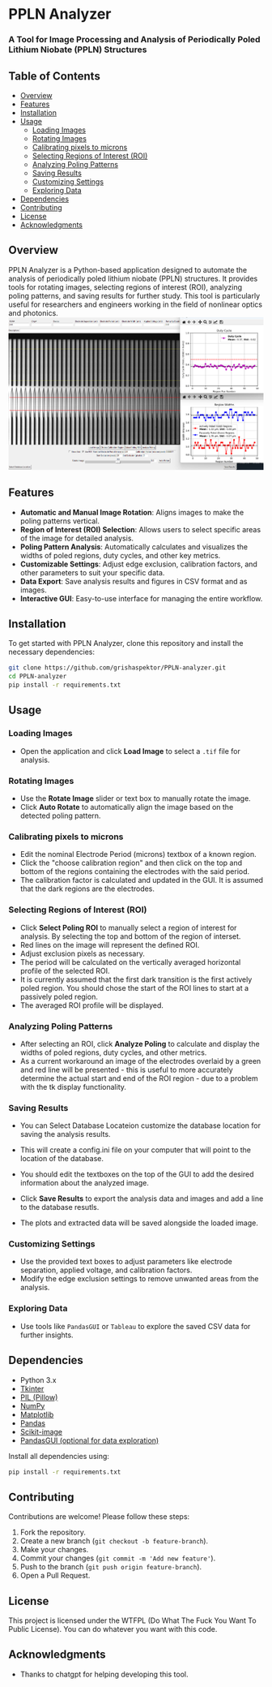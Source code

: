 # PPLN Analyzer

### A Tool for Image Processing and Analysis of Periodically Poled Lithium Niobate (PPLN) Structures

## Table of Contents

- [Overview](#overview)
- [Features](#features)
- [Installation](#installation)
- [Usage](#usage)
  - [Loading Images](#loading-images)
  - [Rotating Images](#rotating-images)
  - [Calibrating pixels to microns](#Calibrating-pixels-to-microns)
  - [Selecting Regions of Interest (ROI)](#selecting-regions-of-interest-roi)
  - [Analyzing Poling Patterns](#analyzing-poling-patterns)
  - [Saving Results](#saving-results)
  - [Customizing Settings](#customizing-settings)
  - [Exploring Data](#exploring-data)
- [Dependencies](#dependencies)
- [Contributing](#contributing)
- [License](#license)
- [Acknowledgments](#acknowledgments)

## Overview

PPLN Analyzer is a Python-based application designed to automate the analysis of periodically poled lithium niobate (PPLN) structures. It provides tools for rotating images, selecting regions of interest (ROI), analyzing poling patterns, and saving results for further study. This tool is particularly useful for researchers and engineers working in the field of nonlinear optics and photonics.
![Screenshot 1](./images/screenshot-aa.png)
## Features

- **Automatic and Manual Image Rotation**: Aligns images to make the poling patterns vertical.
- **Region of Interest (ROI) Selection**: Allows users to select specific areas of the image for detailed analysis.
- **Poling Pattern Analysis**: Automatically calculates and visualizes the widths of poled regions, duty cycles, and other key metrics.
- **Customizable Settings**: Adjust edge exclusion, calibration factors, and other parameters to suit your specific data.
- **Data Export**: Save analysis results and figures in CSV format and as images.
- **Interactive GUI**: Easy-to-use interface for managing the entire workflow.

## Installation

To get started with PPLN Analyzer, clone this repository and install the necessary dependencies:

```bash
git clone https://github.com/grishaspektor/PPLN-analyzer.git
cd PPLN-analyzer
pip install -r requirements.txt
```

## Usage

### Loading Images

- Open the application and click **Load Image** to select a `.tif` file for analysis.

### Rotating Images

- Use the **Rotate Image** slider or text box to manually rotate the image.
- Click **Auto Rotate** to automatically align the image based on the detected poling pattern.

### Calibrating pixels to microns

- Edit the nominal Electrode Period (microns) textbox of a known region.
- Click the "choose calibration region" and then click on the top and bottom of the regions containing the electrodes with the said period.
- The calibration factor is calculated and updated in the GUI. It is assumed that the dark regions are the electrodes.
### Selecting Regions of Interest (ROI)

- Click **Select Poling ROI** to manually select a region of interest for analysis. By selecting the top and bottom of the region of interset.
- Red lines on the image will represent the defined ROI.
- Adjust exclusion pixels as necessary.
- The period will be calculated on the vertically averaged horizontal profile of the selected ROI.
- It is currently assumed that the first dark transition is the first actively poled region. You should chose the start of the ROI lines to start at a passively poled region.
- The averaged ROI profile will be displayed.
### Analyzing Poling Patterns

- After selecting an ROI, click **Analyze Poling** to calculate and display the widths of poled regions, duty cycles, and other metrics.
- As a current workaround an image of the electrodes overlaid by a green and red line will be presented - this is useful to more accurately determine the actual start and end of the ROI region - due to a problem with the tk display functionality.

### Saving Results

- You can Select Database Locateion customize the database location for saving the analysis results.
- This will create a config.ini file on your computer that will point to the location of the database.
- You should edit the textboxes on the top of the GUI to add the desired information about the analyzed image.

- Click **Save Results** to export the analysis data and images and add a line to the database resutls.
- The plots and extracted data will be saved alongside the loaded image.


### Customizing Settings

- Use the provided text boxes to adjust parameters like electrode separation, applied voltage, and calibration factors.
- Modify the edge exclusion settings to remove unwanted areas from the analysis.

### Exploring Data

- Use tools like `PandasGUI` or `Tableau` to explore the saved CSV data for further insights.

## Dependencies

- Python 3.x
- [Tkinter](https://docs.python.org/3/library/tkinter.html)
- [PIL (Pillow)](https://pillow.readthedocs.io/)
- [NumPy](https://numpy.org/)
- [Matplotlib](https://matplotlib.org/)
- [Pandas](https://pandas.pydata.org/)
- [Scikit-image](https://scikit-image.org/)
- [PandasGUI (optional for data exploration)](https://pandasgui.johnwmiller.org/)

Install all dependencies using:

```bash
pip install -r requirements.txt
```

## Contributing

Contributions are welcome! Please follow these steps:

1. Fork the repository.
2. Create a new branch (`git checkout -b feature-branch`).
3. Make your changes.
4. Commit your changes (`git commit -m 'Add new feature'`).
5. Push to the branch (`git push origin feature-branch`).
6. Open a Pull Request.

## License

This project is licensed under the WTFPL (Do What The Fuck You Want To Public License). You can do whatever you want with this code.
## Acknowledgments

- Thanks to chatgpt for helping developing this tool.



